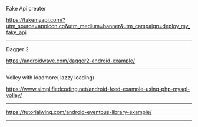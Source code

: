 Fake Api creater

https://fakemyapi.com/?utm_source=appicon.co&utm_medium=banner&utm_campaign=deploy_my_fake_api

-----------------------------------------------------------------------------------------------------------------


Dagger 2 

https://androidwave.com/dagger2-android-example/


-----------------------------------------------------------------------------------------------------------------


Volley with loadmore( lazzy loading)


https://www.simplifiedcoding.net/android-feed-example-using-php-mysql-volley/


-----------------------------------------------------------------------------------------------------------------


https://tutorialwing.com/android-eventbus-library-example/


-----------------------------------------------------------------------------------------------------------------








